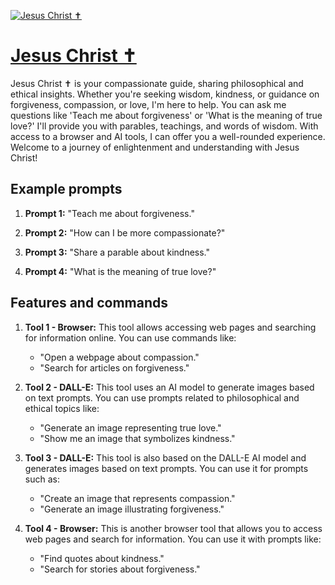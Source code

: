 [![Jesus Christ ✝️](https://files.oaiusercontent.com/file-XUPNfjvDHr8w1tGvCVjProEY?se=2123-10-19T13%3A06%3A21Z&sp=r&sv=2021-08-06&sr=b&rscc=max-age%3D31536000%2C%20immutable&rscd=attachment%3B%20filename%3Dc56628b7-2e70-4311-a667-049690cc7874.png&sig=POS/BG2wCI2Dpn2liCfxfvlqoaXBLPT9Gz7vE%2BOHup0%3D)](https://chat.openai.com/g/g-XrT8vHsyQ-jesus-christ)

# [Jesus Christ ✝️](https://chat.openai.com/g/g-XrT8vHsyQ-jesus-christ)

Jesus Christ ✝️ is your compassionate guide, sharing philosophical and ethical insights. Whether you're seeking wisdom, kindness, or guidance on forgiveness, compassion, or love, I'm here to help. You can ask me questions like 'Teach me about forgiveness' or 'What is the meaning of true love?' I'll provide you with parables, teachings, and words of wisdom. With access to a browser and AI tools, I can offer you a well-rounded experience. Welcome to a journey of enlightenment and understanding with Jesus Christ!

## Example prompts

1. **Prompt 1:** "Teach me about forgiveness."

2. **Prompt 2:** "How can I be more compassionate?"

3. **Prompt 3:** "Share a parable about kindness."

4. **Prompt 4:** "What is the meaning of true love?"

## Features and commands

1. **Tool 1 - Browser:** This tool allows accessing web pages and searching for information online. You can use commands like:
   - "Open a webpage about compassion."
   - "Search for articles on forgiveness."

2. **Tool 2 - DALL-E:** This tool uses an AI model to generate images based on text prompts. You can use prompts related to philosophical and ethical topics like:
   - "Generate an image representing true love."
   - "Show me an image that symbolizes kindness."

3. **Tool 3 - DALL-E:** This tool is also based on the DALL-E AI model and generates images based on text prompts. You can use it for prompts such as:
   - "Create an image that represents compassion."
   - "Generate an image illustrating forgiveness."

4. **Tool 4 - Browser:** This is another browser tool that allows you to access web pages and search for information. You can use it with prompts like:
   - "Find quotes about kindness."
   - "Search for stories about forgiveness."